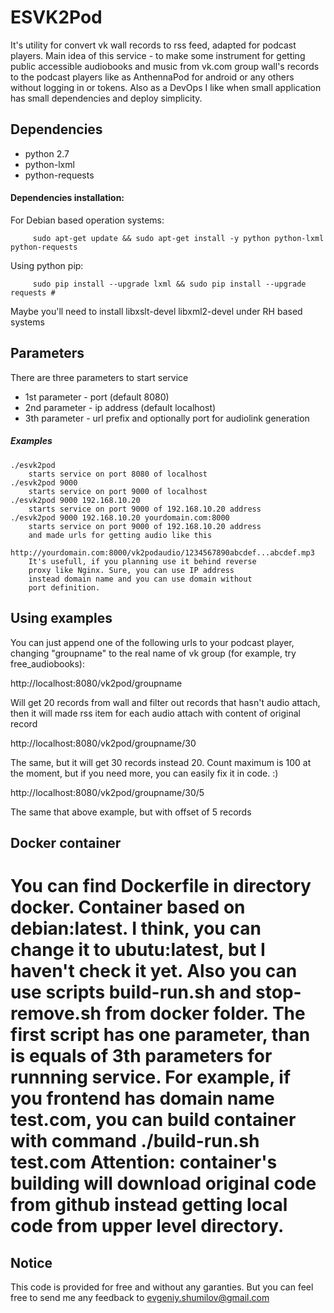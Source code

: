 # ESVK2Pod


It's utility for convert vk wall records to rss feed, adapted for podcast players. Main idea of this service - to make some instrument for getting public accessible audiobooks and music from vk.com group wall's records to the podcast players like as AnthennaPod for android or any others without logging in or tokens. Also as a DevOps I like when small application has small dependencies and deploy simplicity.



## Dependencies
- python 2.7
- python-lxml
- python-requests


#### Dependencies installation:
  For Debian based operation systems:

```
     sudo apt-get update && sudo apt-get install -y python python-lxml python-requests 
```


  Using python pip:
```
     sudo pip install --upgrade lxml && sudo pip install --upgrade requests # 
```

Maybe you'll need to install libxslt-devel libxml2-devel under RH based systems



## Parameters
There are three parameters to start service
 - 1st parameter - port (default 8080)
 - 2nd parameter - ip address (default localhost)
 - 3th parameter - url prefix and optionally port for audiolink generation
    
    
##### Examples
    ./esvk2pod 
        starts service on port 8080 of localhost
    ./esvk2pod 9000
        starts service on port 9000 of localhost
    ./esvk2pod 9000 192.168.10.20
        starts service on port 9000 of 192.168.10.20 address
    ./esvk2pod 9000 192.168.10.20 yourdomain.com:8000
        starts service on port 9000 of 192.168.10.20 address
        and made urls for getting audio like this
        http://yourdomain.com:8000/vk2podaudio/1234567890abcdef...abcdef.mp3
        It's usefull, if you planning use it behind reverse 
        proxy like Nginx. Sure, you can use IP address
        instead domain name and you can use domain without
        port definition.



## Using examples
You can just append one of the following urls to your podcast player, changing "groupname" to the real name of vk group (for example, try free_audiobooks):

http://localhost:8080/vk2pod/groupname

  Will get 20 records from wall and filter out records that hasn't audio attach, then it will made rss item for each audio attach with content of original record
  
http://localhost:8080/vk2pod/groupname/30

  The same, but it will get 30 records instead 20. Count maximum is 100 at the moment, but if you need more, you can easily fix it in code. :)
  
http://localhost:8080/vk2pod/groupname/30/5

  The same that above example, but with offset of 5 records



## Docker container
You can find Dockerfile in directory docker. Container based on debian:latest. I think, you can change it to ubutu:latest, but I haven't check it yet. Also you can use scripts build-run.sh and stop-remove.sh from docker folder. The first script has one parameter, than is equals of 3th parameters for runnning service. For example, if you frontend has domain name test.com, you can build container with command ./build-run.sh test.com
Attention: container's building will download original code from github instead getting local code from upper level directory.
======


## Notice
This code is provided for free and without any garanties. But you can feel free to send me any feedback to evgeniy.shumilov@gmail.com
